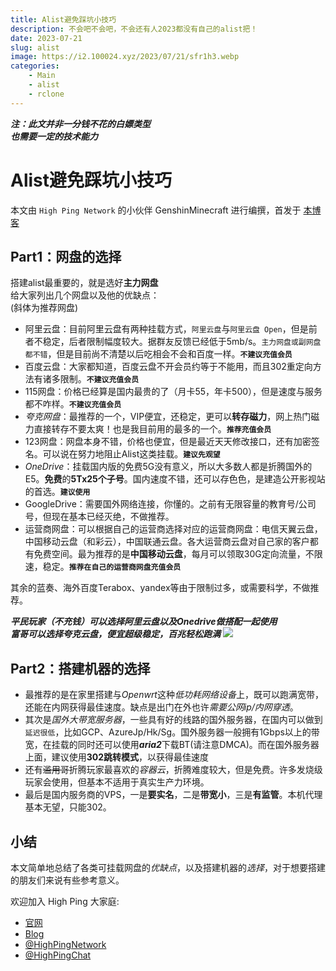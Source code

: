 ```yaml
---
title: Alist避免踩坑小技巧
description: 不会吧不会吧，不会还有人2023都没有自己的alist把！
date: 2023-07-21
slug: alist
image: https://i2.100024.xyz/2023/07/21/sfr1h3.webp
categories:
    - Main
    - alist
    - rclone
---
```

***注：此文并非一分钱不花的白嫖类型***\
***也需要一定的技术能力***
# Alist避免踩坑小技巧 

本文由 `High Ping Network` 的小伙伴 GenshinMinecraft 进行编撰，首发于 [本博客](https://blog.highp.ing)

## Part1：网盘的选择
搭建alist最重要的，就是选好**主力网盘**\
给大家列出几个网盘以及他的优缺点：\
(斜体为推荐网盘)

- 阿里云盘：目前阿里云盘有两种挂载方式，`阿里云盘`与`阿里云盘 Open`，但是前者不稳定，后者限制幅度较大。据群友反馈已经低于5mb/s。`主力网盘或副网盘都不错`，但是目前尚不清楚以后吃相会不会和百度一样。**`不建议充值会员`**
- 百度云盘：大家都知道，百度云盘不开会员约等于不能用，而且302重定向方法有诸多限制。**`不建议充值会员`**
- 115网盘：价格已经算是国内最贵的了（月卡55，年卡500），但是速度与服务都不咋样。**`不建议充值会员`**
- *夸克网盘*：最推荐的一个，VIP便宜，还稳定，更可以**转存磁力**，网上热门磁力直接转存不要太爽！也是我目前用的最多的一个。**`推荐充值会员`**
- 123网盘：网盘本身不错，价格也便宜，但是最近天天修改接口，还有加密签名。可以说在努力地阻止Alist这类挂载。**`建议先观望`**
- *OneDrive*：挂载国内版的免费5G没有意义，所以大多数人都是折腾国外的E5。**免费**的**5Tx25个子号**。国内速度不错，还可以存色色，是建造公开影视站的首选。**`建议使用`**
- GoogleDrive：需要国外网络连接，你懂的。之前有无限容量的教育号/公司号，但现在基本已经灭绝，不做推荐。
- 运营商网盘：可以根据自己的运营商选择对应的运营商网盘：电信天翼云盘，中国移动云盘（和彩云），中国联通云盘。各大运营商云盘对自己家的客户都有免费空间。最为推荐的是**中国移动云盘**，每月可以领取30G定向流量，不限速，稳定。**`推荐在自己的运营商网盘充值会员`**

其余的蓝奏、海外百度Terabox、yandex等由于限制过多，或需要科学，不做推荐。

***平民玩家（不充钱）可以选择阿里云盘以及Onedrive做搭配一起使用*** \
***富哥可以选择夸克云盘，便宜超级稳定，百兆轻松跑满***
![](https://i2.100024.xyz/2023/07/21/uky4e4.webp)

## Part2：搭建机器的选择
- 最推荐的是在家里搭建与*Openwrt*这种*低功耗网络设备*上，既可以跑满宽带，还能在内网获得最佳速度。缺点是出门在外也许*需要公网ip/内网穿透*。
- 其次是*国外大带宽服务器*，一些具有好的线路的国外服务器，在国内可以做到`延迟很低`，比如GCP、AzureJp/Hk/Sg。国外服务器一般拥有1Gbps以上的带宽，在挂载的同时还可以使用***aria2***下载BT(请注意DMCA)。而在国外服务器上面，建议使用**302跳转模式**，以获得最佳速度
- 还有~~滥用哥~~折腾玩家最喜欢的*容器云*，折腾难度较大，但是免费。许多发烧级玩家会使用，但基本不适用于真实生产力环境。
- 最后是国内服务商的VPS，一是**要实名**，二是**带宽小**，三是**有监管**。本机代理基本无望，只能302。

## 小结
本文简单地总结了各类可挂载网盘的*优缺点*，以及搭建机器的*选择*，对于想要搭建的朋友们来说有些参考意义。

欢迎加入 High Ping 大家庭:
- [官网](https://highp.ing)
- [Blog](https://blog.highp.ing)
- [@HighPingNetwork](https://t.me/HighPingNetwork)
- [@HighPingChat](https://t.me/highpingchat)